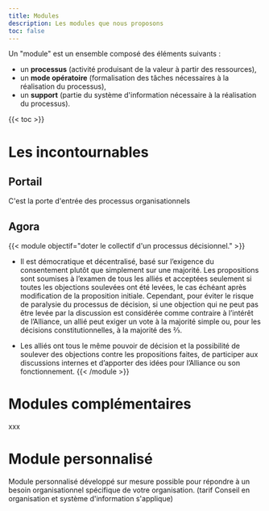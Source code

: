 ```yaml
---
title: Modules
description: Les modules que nous proposons
toc: false
---
```


Un "module" est un ensemble composé des éléments suivants :
- un **processus** (activité produisant de la valeur à partir des ressources),
- un **mode opératoire** (formalisation des tâches nécessaires à la réalisation du processus),
- un **support** (partie du système d'information nécessaire à la réalisation du processus).

{{< toc >}}

# Les incontournables
## Portail
C'est la porte d'entrée des processus organisationnels

## Agora
{{< module objectif="doter le collectif d'un processus décisionnel." >}}
- Il est démocratique et décentralisé, basé sur l’exigence du consentement plutôt que simplement sur une majorité. Les propositions sont soumises à l’examen de tous les alliés et acceptées seulement si toutes les objections soulevées ont été levées, le cas échéant après modification de la proposition initiale. Cependant, pour éviter le risque de paralysie du processus de décision, si une objection qui ne peut pas être levée par la discussion est considérée comme contraire à l’intérêt de l’Alliance, un allié peut exiger un vote à la majorité simple ou, pour les décisions constitutionnelles, à la majorité des ⅔.

- Les alliés ont tous le même pouvoir de décision et la possibilité de soulever des objections contre les propositions faites, de participer aux discussions internes et d’apporter des idées pour l’Alliance ou son fonctionnement.
{{< /module >}}

# Modules complémentaires
xxx

# Module personnalisé
Module personnalisé développé sur mesure possible pour répondre à un besoin organisationnel spécifique de votre organisation.
(tarif Conseil en organisation et système d'information s'applique)
